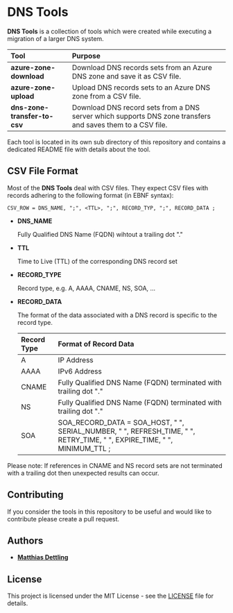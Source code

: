 # DNS Tools

**DNS Tools** is a collection of tools which were created while executing a
migration of a larger DNS system.

| Tool                         | Purpose |
|:-----------------------------|:--------|
| **azure-zone-download**      | Download DNS records sets from an Azure DNS zone and save it as CSV file. |
| **azure-zone-upload**        | Upload DNS records sets to an Azure DNS zone from a CSV file. |
| **dns-zone-transfer-to-csv** | Download DNS record sets from a DNS server which supports DNS zone transfers and saves them to a CSV file. |

Each tool is located in its own sub directory of this repository and contains a
dedicated README file with details about the tool.

## CSV File Format

Most of the **DNS Tools** deal with CSV files. They expect CSV files with
records adhering to the following format (in EBNF syntax):

```CSV_ROW = DNS_NAME, ";", <TTL>, ";", RECORD_TYP, ";", RECORD_DATA ;```

- **DNS_NAME**

  Fully Qualified DNS Name (FQDN) wihtout a trailing dot "."

- **TTL**

  Time to Live (TTL) of the corresponding DNS record set

- **RECORD_TYPE**

  Record type, e.g. A, AAAA, CNAME, NS, SOA, ...

- **RECORD_DATA**

  The format of the data associated with a DNS record is specific to the record
  type.

  | Record Type | Format of Record Data                                            |
  |:------------|:-----------------------------------------------------------------|
  | A           | IP Address                                                       |
  | AAAA        | IPv6 Address                                                     |
  | CNAME       | Fully Qualified DNS Name (FQDN) terminated with trailing dot "." |
  | NS          | Fully Qualified DNS Name (FQDN) terminated with trailing dot "." |
  | SOA         | SOA_RECORD_DATA = SOA_HOST, " ", SERIAL_NUMBER, " ", REFRESH_TIME, " ", RETRY_TIME, " ", EXPIRE_TIME, " ", MINIMUM_TTL ; |

Please note: If references in CNAME and NS record sets are not terminated with
a trailing dot then unexpected results can occur.

## Contributing

If you consider the tools in this repository to be useful and would like to
contribute please create a pull request.

## Authors

- **[Matthias Dettling](mailto:md@devsecurity.io)**

## License

This project is licensed under the MIT License - see the [LICENSE](LICENSE)
file for details.
